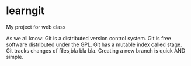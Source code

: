 # learngit
My project for web class

As we all know:
Git is a distributed version control system.
Git is free software distributed under the GPL.
Git has a mutable index called stage.
Git tracks changes of files,bla bla bla.
Creating a new branch is quick AND simple.

